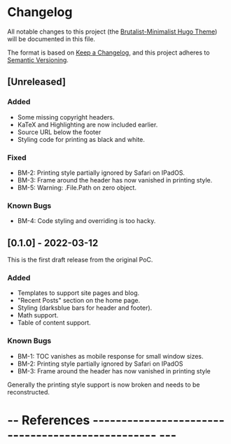 # Changelog

All notable changes to this project (the [Brutalist-Minimalist Hugo
Theme][bm]) will be documented in this file.

The format is based on [Keep a Changelog][keepachangelog], and this
project adheres to [Semantic Versioning][semver].

## [Unreleased]

### Added

- Some missing copyright headers.
- KaTeX and Highlighting are now included earlier.
- Source URL below the footer
- Styling code for printing as black and white.

### Fixed

- BM-2: Printing style partially ignored by Safari on IPadOS.
- BM-3: Frame around the header has now vanished in printing style.
- BM-5: Warning: .File.Path on zero object.

### Known Bugs

- BM-4: Code styling and overriding is too hacky.

## [0.1.0] - 2022-03-12

This is the first draft release from the original PoC.

### Added

- Templates to support site pages and blog.
- "Recent Posts" section on the home page.
- Styling (darksblue bars for header and footer).
- Math support.
- Table of content support.

### Known Bugs

- BM-1: TOC vanishes as mobile response for small window sizes.
- BM-2: Printing style partially ignored by Safari on IPadOS
- BM-3: Frame around the header has now vanished in printing style

Generally the printing style support is now broken and needs to be
reconstructed.

# -- References ------------------------------------------------- ---

  [bm]:              https://brutalist-minimalist.glitzersachen.de
  [keepachangelog]:  https://keepachangelog.com/en/1.0.0/
  [semver]:          https://semver.org/spec/v2.0.0.html
  
<!-- ------------------------------------------------------------- -->
<!-- Local Variables: -->
<!-- fill-column: 75 -->
<!-- eval: (column-enforce-mode 1) -->
<!-- End: -->
